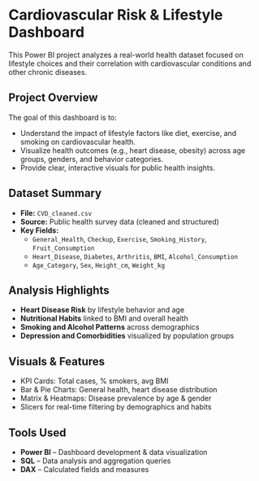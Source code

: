 # Cardiovascular Risk & Lifestyle Dashboard

This Power BI project analyzes a real-world health dataset focused on lifestyle choices and their correlation with cardiovascular conditions and other chronic diseases.

##  Project Overview

The goal of this dashboard is to:
- Understand the impact of lifestyle factors like diet, exercise, and smoking on cardiovascular health.
- Visualize health outcomes (e.g., heart disease, obesity) across age groups, genders, and behavior categories.
- Provide clear, interactive visuals for public health insights.

##  Dataset Summary

- **File:** `CVD_cleaned.csv`
- **Source:** Public health survey data (cleaned and structured)
- **Key Fields:**
  - `General_Health`, `Checkup`, `Exercise`, `Smoking_History`, `Fruit_Consumption`
  - `Heart_Disease`, `Diabetes`, `Arthritis`, `BMI`, `Alcohol_Consumption`
  - `Age_Category`, `Sex`, `Height_cm`, `Weight_kg`

##  Analysis Highlights

-  **Heart Disease Risk** by lifestyle behavior and age
-  **Nutritional Habits** linked to BMI and overall health
-  **Smoking and Alcohol Patterns** across demographics
-  **Depression and Comorbidities** visualized by population groups

##  Visuals & Features

- KPI Cards: Total cases, % smokers, avg BMI
- Bar & Pie Charts: General health, heart disease distribution
- Matrix & Heatmaps: Disease prevalence by age & gender
- Slicers for real-time filtering by demographics and habits

## Tools Used

- **Power BI** – Dashboard development & data visualization  
- **SQL** – Data analysis and aggregation queries  
- **DAX** – Calculated fields and measures  



